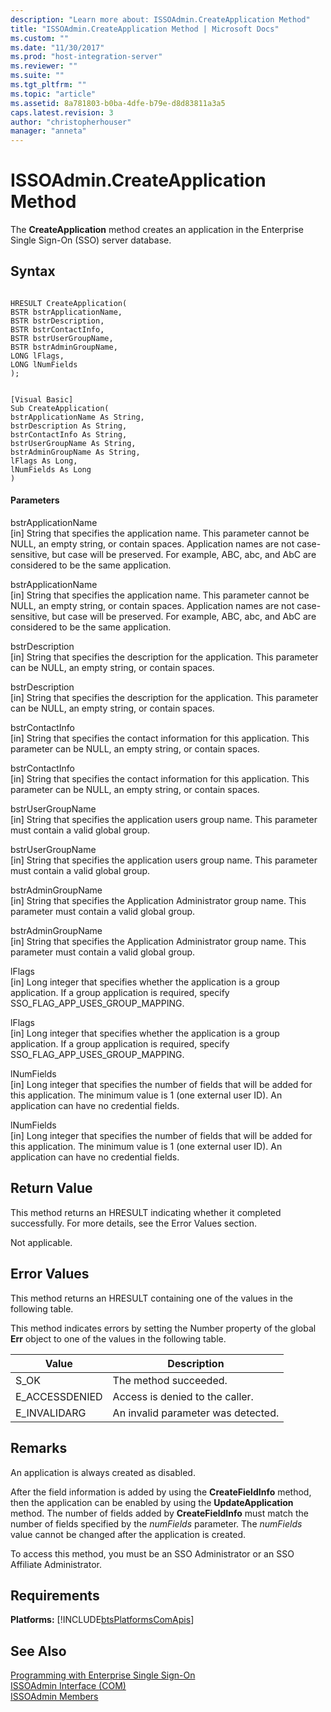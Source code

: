 ```yaml
---
description: "Learn more about: ISSOAdmin.CreateApplication Method"
title: "ISSOAdmin.CreateApplication Method | Microsoft Docs"
ms.custom: ""
ms.date: "11/30/2017"
ms.prod: "host-integration-server"
ms.reviewer: ""
ms.suite: ""
ms.tgt_pltfrm: ""
ms.topic: "article"
ms.assetid: 8a781803-b0ba-4dfe-b79e-d8d83811a3a5
caps.latest.revision: 3
author: "christopherhouser"
manager: "anneta"
---
```

# ISSOAdmin.CreateApplication Method
The **CreateApplication** method creates an application in the Enterprise Single Sign-On (SSO) server database.  
  
## Syntax  
  
```cpp#  
  
HRESULT CreateApplication(  
BSTR bstrApplicationName,  
BSTR bstrDescription,  
BSTR bstrContactInfo,  
BSTR bstrUserGroupName,  
BSTR bstrAdminGroupName,  
LONG lFlags,  
LONG lNumFields  
);  
```  
  
```  
  
[Visual Basic]  
Sub CreateApplication(  
bstrApplicationName As String,  
bstrDescription As String,  
bstrContactInfo As String,  
bstrUserGroupName As String,  
bstrAdminGroupName As String,  
lFlags As Long,  
lNumFields As Long  
)  
```  
  
#### Parameters  
 bstrApplicationName  
 [in]  String that specifies the application name. This parameter cannot be NULL, an empty string, or contain spaces. Application names are not case-sensitive, but case will be preserved. For example, ABC, abc, and AbC are considered to be the same application.  
  
 bstrApplicationName  
 [in]  String that specifies the application name. This parameter cannot be NULL, an empty string, or contain spaces. Application names are not case-sensitive, but case will be preserved. For example, ABC, abc, and AbC are considered to be the same application.  
  
 bstrDescription  
 [in]  String that specifies the description for the application. This parameter can be NULL, an empty string, or contain spaces.  
  
 bstrDescription  
 [in]  String that specifies the description for the application. This parameter can be NULL, an empty string, or contain spaces.  
  
 bstrContactInfo  
 [in]  String that specifies the contact information for this application. This parameter can be NULL, an empty string, or contain spaces.  
  
 bstrContactInfo  
 [in]  String that specifies the contact information for this application. This parameter can be NULL, an empty string, or contain spaces.  
  
 bstrUserGroupName  
 [in]  String that specifies the application users group name. This parameter must contain a valid global group.  
  
 bstrUserGroupName  
 [in]  String that specifies the application users group name. This parameter must contain a valid global group.  
  
 bstrAdminGroupName  
 [in]  String that specifies the Application Administrator group name. This parameter must contain a valid global group.  
  
 bstrAdminGroupName  
 [in]  String that specifies the Application Administrator group name. This parameter must contain a valid global group.  
  
 lFlags  
 [in]  Long integer that specifies whether the application is a group application. If a group application is required, specify SSO_FLAG_APP_USES_GROUP_MAPPING.  
  
 lFlags  
 [in]  Long integer that specifies whether the application is a group application. If a group application is required, specify SSO_FLAG_APP_USES_GROUP_MAPPING.  
  
 lNumFields  
 [in]  Long integer that specifies the number of fields that will be added for this application. The minimum value is 1 (one external user ID). An application can have no credential fields.  
  
 lNumFields  
 [in]  Long integer that specifies the number of fields that will be added for this application. The minimum value is 1 (one external user ID). An application can have no credential fields.  
  
## Return Value  
 This method returns an HRESULT indicating whether it completed successfully. For more details, see the Error Values section.  
  
 Not applicable.  
  
## Error Values  
 This method returns an HRESULT containing one of the values in the following table.  
  
 This method indicates errors by setting the Number property of the global **Err** object to one of the values in the following table.  
  
|Value|Description|  
|-----------|-----------------|  
|S_OK|The method succeeded.|  
|E_ACCESSDENIED|Access is denied to the caller.|  
|E_INVALIDARG|An invalid parameter was detected.|  
  
## Remarks  
 An application is always created as disabled.  
  
 After the field information is added by using the **CreateFieldInfo** method, then the application can be enabled by using the **UpdateApplication** method. The number of fields added by **CreateFieldInfo** must match the number of fields specified by the *numFields* parameter. The *numFields* value cannot be changed after the application is created.  
  
 To access this method, you must be an SSO Administrator or an SSO Affiliate Administrator.  
  
## Requirements  
 **Platforms:**  [!INCLUDE[btsPlatformsComApis](../includes/btsplatformscomapis-md.md)]  
  
## See Also  
 [Programming with Enterprise Single Sign-On](../esso/programming-with-enterprise-single-sign-on.md)   
 [ISSOAdmin Interface (COM)](../esso/issoadmin-interface-com.md)   
 [ISSOAdmin Members](../esso/issoadmin-members.md)
